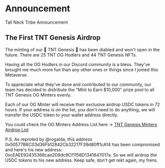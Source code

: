 # Announcement

Tall Neck Tribe Announcement


## The First TNT Genesis Airdrop

The minting of our 👾 TNT Genesis 👾 has been diabled and won't open in the future. There are 25 TNT OG Hodlers and 44 TNT Genesis NFTs.

Having all the OG Hodlers in our Discord community is a bless. They've brought me much more fun than any other ones or things since I joined this Metaverse.

To appreciate what they've done and contributed to our community, our team has decided to distribute the "Mint to Earn $10,000" prize pool to all TNT Genesis OG Minters evenly.

Each of our OG Minter will receive their exclusive airdrop USDC tokens in 72 hours. If your address is on the list, you don't need to do anything, we will transfer the USDC token to your wallet address directly.

You could check the OG Minters Address List here -> [TNT Genesis Minters Airdrop List](https://github.com/TallNeckTribe/Announcement/blob/main/TNT-Genesis-First-Airdrop.csv)

P.S. As reproted by @rogalda, this address 0x50577B6C03d36Fb12842Cb32217F39d80ff1cA14 has been compromised and here's his new address: 0xcEAEE92435368cae2D9dc9Cf1156D1341847017a. So we will airdrop the USDC tokens to his new address. Keep safe, don't get rekt again, my frens.
